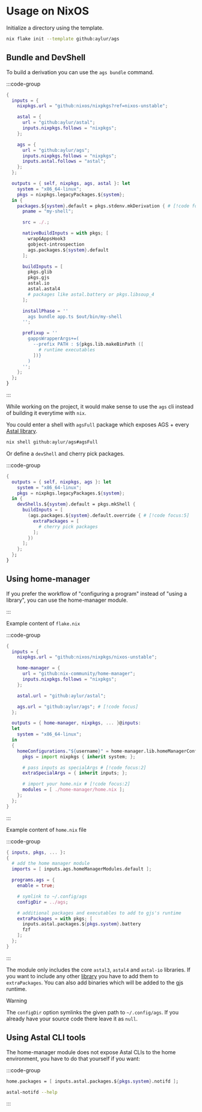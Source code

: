 # Usage on NixOS

Initialize a directory using the template.

```sh
nix flake init --template github:aylur/ags
```

## Bundle and DevShell

To build a derivation you can use the `ags bundle` command.

:::code-group

```nix [<i class="devicon-nixos-plain"></i> flake.nix]
{
  inputs = {
    nixpkgs.url = "github:nixos/nixpkgs?ref=nixos-unstable";

    astal = {
      url = "github:aylur/astal";
      inputs.nixpkgs.follows = "nixpkgs";
    };

    ags = {
      url = "github:aylur/ags";
      inputs.nixpkgs.follows = "nixpkgs";
      inputs.astal.follows = "astal";
    };
  };

  outputs = { self, nixpkgs, ags, astal }: let
    system = "x86_64-linux";
    pkgs = nixpkgs.legacyPackages.${system};
  in {
    packages.${system}.default = pkgs.stdenv.mkDerivation { # [!code focus:31]
      pname = "my-shell";

      src = ./.;

      nativeBuildInputs = with pkgs; [
        wrapGAppsHook3
        gobject-introspection
        ags.packages.${system}.default
      ];

      buildInputs = [
        pkgs.glib
        pkgs.gjs
        astal.io
        astal.astal4
        # packages like astal.battery or pkgs.libsoup_4
      ];

      installPhase = ''
        ags bundle app.ts $out/bin/my-shell
      '';

      preFixup = ''
        gappsWrapperArgs+=(
          --prefix PATH : ${pkgs.lib.makeBinPath ([
            # runtime executables
          ])}
        )
      '';
    };
  };
}
```

:::

While working on the project, it would make sense to use the `ags` cli instead
of building it everytime with `nix`.

You could enter a shell with `agsFull` package which exposes AGS + every
[Astal library](https://aylur.github.io/astal/guide/libraries/references#astal-libraries).

```sh
nix shell github:aylur/ags#agsFull
```

Or define a `devShell` and cherry pick packages.

:::code-group

```nix [<i class="devicon-nixos-plain"></i> flake.nix]
{
  outputs = { self, nixpkgs, ags }: let
    system = "x86_64-linux";
    pkgs = nixpkgs.legacyPackages.${system};
  in {
    devShells.${system}.default = pkgs.mkShell {
      buildInputs = [
        (ags.packages.${system}.default.override { # [!code focus:5]
          extraPackages = [
            # cherry pick packages
          ];
        })
      ];
    };
  };
}
```

## Using home-manager

If you prefer the workflow of "configuring a program" instead of "using a
library", you can use the home-manager module.

:::

Example content of `flake.nix`

:::code-group

```nix [<i class="devicon-nixos-plain"></i> flake.nix]
{
  inputs = {
    nixpkgs.url = "github:nixos/nixpkgs/nixos-unstable";

    home-manager = {
      url = "github:nix-community/home-manager";
      inputs.nixpkgs.follows = "nixpkgs";
    };

    astal.url = "github:aylur/astal";

    ags.url = "github:aylur/ags"; # [!code focus]
  };

  outputs = { home-manager, nixpkgs, ... }@inputs:
  let
    system = "x86_64-linux";
  in
  {
    homeConfigurations."${username}" = home-manager.lib.homeManagerConfiguration {
      pkgs = import nixpkgs { inherit system; };

      # pass inputs as specialArgs # [!code focus:2]
      extraSpecialArgs = { inherit inputs; };

      # import your home.nix # [!code focus:2]
      modules = [ ./home-manager/home.nix ];
    };
  };
}
```

:::

Example content of `home.nix` file

:::code-group

```nix [<i class="devicon-nixos-plain"></i> home.nix]
{ inputs, pkgs, ... }:
{
  # add the home manager module
  imports = [ inputs.ags.homeManagerModules.default ];

  programs.ags = {
    enable = true;

    # symlink to ~/.config/ags
    configDir = ../ags;

    # additional packages and executables to add to gjs's runtime
    extraPackages = with pkgs; [
      inputs.astal.packages.${pkgs.system}.battery
      fzf
    ];
  };
}
```

:::

The module only includes the core `astal3`, `astal4` and `astal-io` libraries.
If you want to include any other
[library](https://aylur.github.io/astal/guide/libraries/references#astal-libraries)
you have to add them to `extraPackages`. You can also add binaries which will be
added to the gjs runtime.

> [!WARNING]
>
> The `configDir` option symlinks the given path to `~/.config/ags`. If you
> already have your source code there leave it as `null`.

## Using Astal CLI tools

The home-manager module does not expose Astal CLIs to the home environment, you
have to do that yourself if you want:

:::code-group

```nix [<i class="devicon-nixos-plain"></i> home.nix]
home.packages = [ inputs.astal.packages.${pkgs.system}.notifd ];
```

```sh [<i class="devicon-bash-plain"></i> sh]
astal-notifd --help
```

:::
